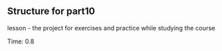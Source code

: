 ## Structure for part10

lesson - the project for exercises and practice while studying the course

Time: 0.8
